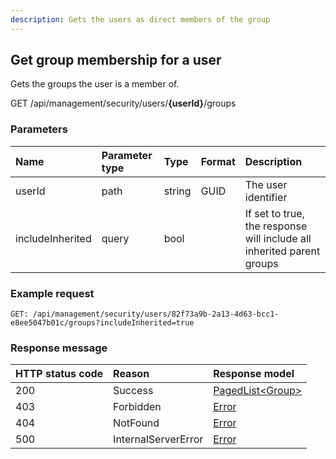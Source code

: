 ```yaml
---
description: Gets the users as direct members of the group
---
```


## Get group membership for a user

Gets the groups the user is a member of.

<span class="label label--get">GET</span> /api/management/security/users/**{userId}**/groups

### Parameters

| Name              | Parameter type | Type   | Format | Description                                                           |
|:------------------|:---------------|:-------|:-------|:----------------------------------------------------------------------|
| userId            | path           | string | GUID   | The user identifier                                                   |
| includeInherited | query          | bool   |        | If set to true, the response will include all inherited parent groups |

### Example request

```http
GET: /api/management/security/users/82f73a9b-2a13-4d63-bcc1-e8ee5047b01c/groups?includeInherited=true
```

### Response message

| HTTP status code | Reason              | Response model                            |
|:-----------------|:--------------------|:------------------------------------------|
| 200              | Success             | [PagedList&lt;Group&gt;](/model/group.md) |
| 403              | Forbidden           | [Error](/key-concepts/errors.md)          |
| 404              | NotFound            | [Error](/key-concepts/errors.md)          |
| 500              | InternalServerError | [Error](/key-concepts/errors.md)          |

